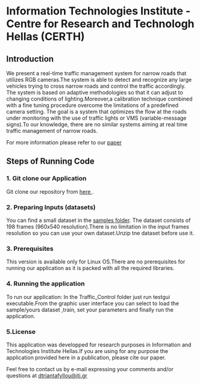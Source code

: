 # Information Technologies Institute - Centre for Research and Technologh Hellas (CERTH)

## Introduction
 We present a real-time traffic management system for narrow roads that utilizes RGB cameras.The system is able to detect and recognize any large vehicles trying to cross narrow roads and control the traffic accordingly. The system is based on adaptive methodologies so that it can adjust to changing conditions of lighting.Moreover,a calibration technique combined with a fine tuning procedure overcome the limitations of a predefined camera setting. The goal is a system that optimizes the flow at the roads under monitoring with the use of traffic lights or VMS (variable-message signs).To our knowledge, there are no similar systems aiming at real time traffic management of narrow roads.
 
 For more information please refer to our [paper](https://github.com/NVIDIAAICITYCHALLENGE/AICity_Team3/blob/master/Large%20Vehicle%20Recognition%20and%20Classification%20for%20Traffic%20Management%20and%20Flow%20optimization%20for%20Narrow%20Roads.pdf)
## Steps of Running Code

### 1. Git clone our Application
 Git clone our repository from [ here ](https://github.com/NVIDIAAICITYCHALLENGE/AICity_Team3).
### 2. Preparing Inputs (datasets)
You can find a small dataset in the [samples folder](https://github.com/dtriantafyllou/AICity_Team3/tree/master/sample_images).
The dataset consists of 198 frames (960x540 resolution).There is no limitation in the input frames resolution so you can use your own dataset.Unzip tne dataset before use it.
### 3. Prerequisites
This version is available only for Linux OS.There are no prerequisites for running our application as it is packed with all the required libraries.
### 4. Running the application
To run our application:
In the Traffic_Control folder just run testgui executable.From the graphic user interface you can select to load the sample/yours dataset ,train, set your parameters and finally run the application.
### 5.License
 This application was developped for research purposes in Information and Technologies Institute Hellas.If you are using for any purpose the application provided here in a publication, please cite our paper.
 
 Feel free to contact us by e-mail expressing your comments and/or questions at dtriantafyllou@iti.gr
